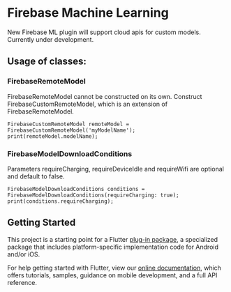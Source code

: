 # Firebase Machine Learning
  
New Firebase ML plugin will support cloud apis for custom models.  
Currently under development.  
  
## Usage of classes:  
### FirebaseRemoteModel
FirebaseRemoteModel cannot be constructed on its own. Construct FirebaseCustomRemoteModel, which is an extension of FirebaseRemoteModel.
```
FirebaseCustomRemoteModel remoteModel = FirebaseCustomRemoteModel('myModelName');
print(remoteModel.modelName);
```
### FirebaseModelDownloadConditions
Parameters requireCharging, requireDeviceIdle and requireWifi are optional and default to false.
```
FirebaseModelDownloadConditions conditions = FirebaseModelDownloadConditions(requireCharging: true);
print(conditions.requireCharging);
```

## Getting Started

This project is a starting point for a Flutter
[plug-in package](https://flutter.dev/developing-packages/),
a specialized package that includes platform-specific implementation code for
Android and/or iOS.

For help getting started with Flutter, view our 
[online documentation](https://flutter.dev/docs), which offers tutorials, 
samples, guidance on mobile development, and a full API reference.
